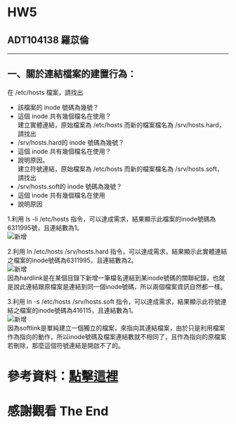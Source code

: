 # HW5
## ADT104138 羅苡倫
*****
## 一、關於連結檔案的建置行為：
在 /etc/hosts 檔案，請找出</br>
*	該檔案的 inode 號碼為幾號？</br>
*	這個 inode 共有幾個檔名在使用？</br>
建立實體連結，原始檔案為 /etc/hosts 而新的檔案檔名為 /srv/hosts.hard，請找出</br>
*	/srv/hosts.hard的 inode 號碼為幾號？</br>
*	這個 inode 共有幾個檔名在使用？</br>
*	說明原因。</br>
建立符號連結，原始檔案為 /etc/hosts 而新的檔案檔名為 /srv/hosts.soft，請找出</br>
*	/srv/hosts.soft的 inode 號碼為幾號？</br>
*	這個 inode 共有幾個檔名在使用</br>
*	說明原因</br>

1.利用	ls -li /etc/hosts
	指令，可以達成需求，結果顯示此檔案的inode號碼為6311995號，且連結數為1。</br>
![新增](https://i.imgur.com/8AjzCXr.jpg)</br>

2.利用
		ln /etc/hosts /srv/hosts.hard
	指令，可以達成需求，結果顯示此實體連結之檔案的inode號碼為6311995，且連結數為2。</br>
![新增](https://i.imgur.com/kvy7OwS.jpg)</br>
	因為hardlink是在某個目錄下新增一筆檔名連結到某inode號碼的關聯紀錄，也就是說此連結跟原檔案是連結到同一個inode號碼，所以兩個檔案資訊自然都一樣。</br>

3.利用
		ln -s /etc/hosts /srv/hosts.soft
	指令，可以達成需求，結果顯示此符號連結之檔案的inode號碼為416115，且連結數為1。</br>
![新增](https://i.imgur.com/S3zKVdH.jpg)</br>
	因為softlink是單純建立一個獨立的檔案，來指向其連結檔案，由於只是利用檔案作為指向的動作，所以inode號碼及檔案連結數就不相同了，且作為指向的原檔案若刪除，那麼這個符號連結是開啟不了的。</br>

# 參考資料：[點擊這裡](http://linux.vbird.org/linux_basic/0230filesystem.php#link "參考資料")
# 感謝觀看 The End
